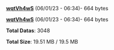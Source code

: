 [**wqtVh4wS**](/data/wqtVh4wS.txt) (06/01/23 - 06:34)- 664 bytes

[**wqtVh4wS**](/data/wqtVh4wS.txt) (06/01/23 - 06:34)- 664 bytes

**Total Datas**: 3048

**Total Size**: 19.51 MB / 19.5 MB